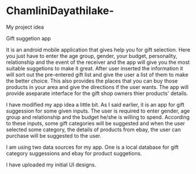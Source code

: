 # ChamliniDayathilake-

My project idea

Gift suggetion app

It is an android mobile application that gives help you for gift selection. 
Here you just have to enter the age group, gender, your budget, personality, relationship and the event of the receiver and the app will give you the most suitable suggetions to make it great.
After user inserted the information it will sort out the pre-entered gift list and give the user a list of them to make the better choice.
This also provides the places that you can buy those products in your area and give the directions if the user wants.
The app will provide aseparate interface for the gift shop owners thier products' details.

I have modified my app idea a little bit.
As I said earlier, it is an app for gift suggession for some given inputs.
The user is required to enter gender, age group and relationship and the budget he/she is willing to spend.
According to these inputs, some gift categories will be suggested and when the user selected some category, the details of products from ebay, the user can purchase will be suggested to the user.

I am using two data sources for my app.
One is a local database for gift category suggessions and ebay for product suggetions.

I have uploaded my initial UI designs.




